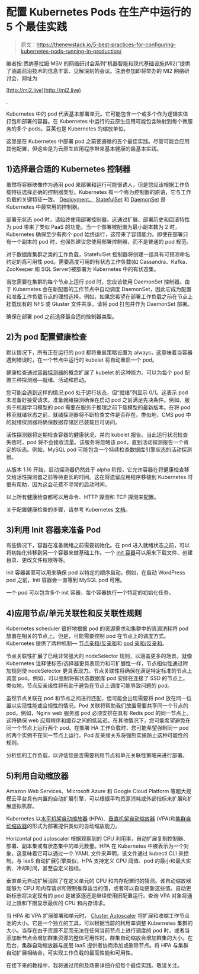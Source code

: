 # 配置 Kubernetes Pods 在生产中运行的 5 个最佳实践

> 原文：<https://thenewstack.io/5-best-practices-for-configuring-kubernetes-pods-running-in-production/>

编者按:贾纳基拉姆·MSV 的网络研讨会系列“机器智能和现代基础设施(MI2)”提供了涵盖前沿技术的信息丰富、见解深刻的会议。注册参加即将举办的 MI2 网络研讨会，网址为

[http://mi2.live](http://mi2.live)

.

Kubernetes 中的 pod 代表基本部署单元。它可能包含一个或多个作为逻辑实体打包和部署的容器。在 Kubernetes 中运行的云原生应用可能包含映射到每个微服务的多个 pods。豆荚也是 Kubernetes 的缩放单位。

这里是在 Kubernetes 中部署 pod 之前要遵循的五个最佳实践。尽管可能会应用其他配置，但这些是为云原生应用程序带来基本健康的最基本实践。

## 1)选择最合适的 Kubernetes 控制器

虽然将容器映像作为通用 pod 来部署和运行可能很诱人，但是您应该根据工作负载特征选择正确的控制器类型。Kubernetes 有一个称为控制器的原语，它与工作负载的关键特征一致。 [Deployment、](https://kubernetes.io/docs/concepts/workloads/controllers/deployment/) [StatefulSet](https://kubernetes.io/docs/concepts/workloads/controllers/statefulset/) 和 [DaemonSet](https://kubernetes.io/docs/concepts/workloads/controllers/daemonset/) 是 Kubernetes 中最常用的控制器。

部署无状态 pod 时，请始终使用部署控制器。这通过扩展、部署历史和回滚特性为 pod 带来了类似 PaaS 的功能。当一个部署被配置为最小副本数为 2 时，Kubernetes 确保至少有两个 pod 始终运行，这带来了容错能力。即使在部署只有一个副本的 pod 时，也强烈建议您使用部署控制器，而不是普通的 pod 规范。

对于数据库集群之类的工作负载，StatefulSet 控制器将创建一组具有可预测命名约定的高可用性 pod。需要高度可用的有状态工作负载(如 Cassandra、Kafka、ZooKeeper 和 SQL Server)被部署为 Kubernetes 中的有状态集。

当您需要在集群的每个节点上运行 pod 时，您应该使用 DaemonSet 控制器。由于 Kubernetes 会在新配置的工作节点中自动调度 DaemonSet，因此它成为配置和准备工作负载节点的理想选择。例如，如果您希望在部署工作负载之前在节点上挂载现有的 NFS 或 Gluster 文件共享，请将 pod 打包并作为 DaemonSet 部署。

确保在部署 pod 之前选择最合适的控制器类型。

## **2)为 pod 配置健康检查**

默认情况下，所有正在运行的 pod 都将重启策略设置为 always，这意味着当容器遇到错误时，在一个节点中运行的 kubelet 将自动重启一个 pod。

健康检查通过[容器探测器](https://kubernetes.io/docs/concepts/workloads/pods/pod-lifecycle/#container-probes)的概念扩展了 kubelet 的这种能力。可以为每个 pod 配置三种探测器—就绪、活动和启动。

您可能会遇到这样的情况:pod 处于运行状态，但“就绪”列显示 0/1。这表示 pod 未准备好接受请求。准备就绪探测确保在启动 pod 之前满足先决条件。例如，服务于机器学习模型的 pod 需要在服务于推理之前下载模型的最新版本。在将 pod 移至就绪状态之前，就绪探测器将不断检查文件是否存在。类似地，CMS pod 中的就绪探测器将确保数据存储区已装载且可访问。

活性探测器将定期检查容器的健康状况，并向 kubelet 报告。当此运行状况检查失败时，pod 将不会接收流量。该服务将忽略该 pod，直到活动探测报告一个肯定的状态。例如，MySQL pod 可能包含一个持续检查数据库引擎状态的活动探测器。

从版本 1.16 开始，启动探测器仍然处于 alpha 阶段，它允许容器在将健康检查移交给活性探测器之前等待更长的时间。这在将遗留应用程序移植到 Kubernetes 时很有帮助，因为这会花费不寻常的启动时间。

以上所有健康检查都可以用命令、HTTP 探测和 TCP 探测来配置。

关于配置健康检查的步骤，请参考 Kubernetes [文档](https://kubernetes.io/docs/tasks/configure-pod-container/configure-liveness-readiness-startup-probes/)。

## 3)利用 Init 容器来准备 Pod

有些情况下，容器在准备就绪之前需要初始化。在 pod 进入就绪状态之前，可以将初始化转移到另一个容器来做基础工作。一个 [init 容器](https://kubernetes.io/docs/concepts/workloads/pods/init-containers/)可以用来下载文件、创建目录、更改文件权限等等。

init 容器甚至可以用来确保 pod 以特定的顺序启动。例如，在启动 WordPress pod 之前，Init 容器会一直等到 MySQL pod 可用。

一个 pod 可以包含多个 init 容器，每个容器执行一个特定的初始化任务。

## 4)应用节点/单元关联性和反关联性规则

Kubernetes scheduler 很好地根据 pod 的资源需求和集群中的资源消耗将 pod 放置在相关的节点上。但是，可能需要控制 pod 在节点上的调度方式。Kubernetes 提供了两种机制— [节点亲和/反亲和](https://kubernetes.io/docs/concepts/configuration/assign-pod-node/#affinity-and-anti-affinity)和 [pod 亲和/反亲和](https://kubernetes.io/docs/concepts/configuration/assign-pod-node/#affinity-and-anti-affinity)。

节点关联性扩展了已经非常强大的 nodeSelector 规则，以涵盖更多的场景。就像 Kubernetes 注释使标签/选择器更具表现力和可扩展性一样，节点相似性通过附加规则使 nodeSelector 更具表现力。节点关联性将确保在满足特定标准的节点上调度 pod。例如，可以强制将有状态数据库 pod 安排在连接了 SSD 的节点上。类似地，节点反亲缘性将有助于避免在节点上调度可能导致问题的 pod。

虽然节点关联在 pod 和节点之间进行匹配，但可能会出现需要将 pod 放在同一位置以实现性能或合规性的情况。Pod 关联将帮助我们放置需要共享同一个节点的 pod。例如，Nginx web 服务器 pod 必须安排在具有 Redis pod 的同一节点上。这将确保 web 应用程序和缓存之间的低延迟。在其他情况下，您可能希望避免在同一个节点上运行两个 pod。在部署 HA 工作负载时，您可能希望强制同一 pod 的两个实例不在同一节点上运行。Pod 反亲缘关系将强制实施防止这种可能性的规则。

分析您的工作负载，以评估您是否需要利用节点和单元关联性策略来进行部署。

## 5)利用自动缩放器

Amazon Web Services、Microsoft Azure 和 Google Cloud Platform 等超大规模云平台具有内置的自动扩展引擎，可以根据平均资源消耗或外部指标来扩展和扩展虚拟机群。

Kubernetes 以[水平机架自动缩放器](https://kubernetes.io/docs/tasks/run-application/horizontal-pod-autoscale/) (HPA)、[垂直机架自动缩放器](https://github.com/kubernetes/autoscaler/tree/master/vertical-pod-autoscaler#install-command) (VPA)和[集群自动缩放器](https://github.com/kubernetes/autoscaler/tree/master/cluster-autoscaler)的形式为部署提供类似的自动缩放能力。

Horizontal pod autoscaler 根据观察到的 CPU 利用率，自动扩展复制控制器、部署、副本集或有状态集中的单元数量。HPA 在 Kubernetes 中被表示为一个对象，这意味着它可以通过一个 YAML 文件来声明，该文件通过 kubectl CLI 来控制。与 IaaS 自动扩展引擎类似，HPA 支持定义 CPU 阈值、pod 的最小和最大实例、冷却时间，甚至自定义指标。

垂直单元自动扩展消除了在定义单元的 CPU 和内存配置时的猜测。该自动缩放器能够为 CPU 和内存请求和限制推荐适当的值，或者可以自动更新这些值。自动更新标志将决定现有的 pod 是被驱逐还是继续使用旧配置运行。查询 VPA 对象将通过上限和下限显示最优的 CPU 和内存请求。

当 HPA 和 VPA 扩展部署和单元时， [Cluster Autoscaler](https://github.com/kubernetes/autoscaler) 将扩展和收缩工作节点池的大小。它是一个独立的工具，可以根据当前的利用率调整 Kubernetes 集群的大小。当存在由于资源不足而无法在任何当前节点上进行调度的 pod 时，或者当添加新节点会增加群集资源的整体可用性时，群集自动缩放会增加群集的大小。在后台，集群自动缩放器与底层 IaaS 提供者协商添加或删除节点。将 HPA 与集群自动扩展相结合，可实现工作负载的最高性能和可用性。

在接下来的教程中，我将通过用例及场景详细介绍每个最佳实践。敬请关注。

<svg xmlns:xlink="http://www.w3.org/1999/xlink" viewBox="0 0 68 31" version="1.1"><title>Group</title> <desc>Created with Sketch.</desc></svg>